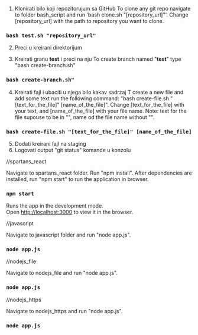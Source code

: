 <!-- # Bash Script
To run bash script type "bash [name of the file (including .sh extension)] [reposti]
### `bash test.sh "repository_url"` -->

1. Klonirati bilo koji repozitorujum sa GitHub
To clone any git repo navigate to folder bash_script and run 'bash clone.sh "[repository_url]"'. Change [repository_url] with the path to repository you want to clone.
### `bash test.sh "repository_url"`

2. Preci u kreirani direktorijum

3. Kreirati granu __test__ i preci na nju
To create branch named "__test__" type "bash create-branch.sh"
### `bash create-branch.sh"`

4. Kreirati fajl i ubaciti u njega bilo kakav sadrzaj
T create a new file and add some text run the following command: "bash create-file.sh "[text_for_the_file]" [name_of_the_file]". Change [text_for_the_file] with your text, and [name_of_the_file] with your file name. Note: text for the file supouse to be in "", name od the file name without "".
### `bash create-file.sh "[text_for_the_file]" [name_of_the_file]`

5. Dodati kreirani fajl na staging
6. Logovati output "git status" komande u konzolu

//spartans_react

Navigate to spartans_react folder. Run "npm install". After dependencies are installed, run "npm start" to run the application in browser. 
### `npm start`

Runs the app in the development mode.\
Open [http://localhost:3000](http://localhost:3000) to view it in the browser.

//javascript

Navigate to javascript folder and run "node app.js".
### `node app.js`

//nodejs_file

Navigate to nodejs_file and run "node app.js".
### `node app.js`


//nodejs_https

Navigate to nodejs_https and run "node app.js".
### `node app.js`


